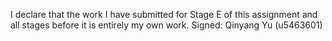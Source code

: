 I declare that the work I have submitted for Stage E of this assignment and all stages before it is entirely my own work.
Signed: Qinyang Yu (u5463601)

